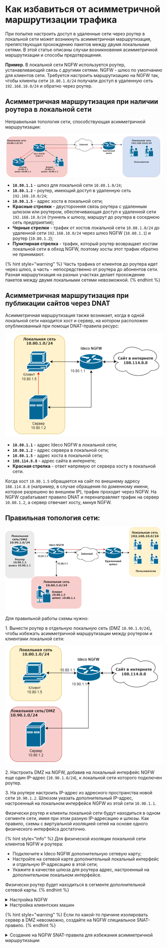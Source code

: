 # Как избавиться от асимметричной маршрутизации трафика

При попытке настроить доступ в удаленные сети через роутер в локальной сети может возникнуть асимметричная маршрутизация, препятствующая прохождению пакетов между двумя локальными сетями. В этой статье описаны случаи возникновения асимметричной маршрутизации и способы предотвращения.

**Пример**. В локальной сети NGFW используется роутер, устанавливающий связь с другими сетями. NGFW - шлюз по умолчанию для клиентов сети. Требуется настроить маршрутизацию на NGFW так, чтобы клиенты сети `10.80.1.0/24` получали доступ в удаленную сеть `192.168.10.0/24` и обратно через роутер.

## Асимметричная маршрутизация при наличии роутера в локальной сети

Неправильная топология сети, способствующая асимметричной маршрутизации:

![](/.gitbook/assets/access-to-remote-networks1.png)
 
* **`10.80.1.1`** - шлюз для локальной сети `10.80.1.0/24`;
* **`10.80.1.2`** - роутер, имеющий доступ в удаленную сеть `192.168.10.0/24`;
* **`10.80.1.5`** - адрес хоста в локальной сети;
* **Красные стрелки** - двусторонняя связь роутера с удаленным шлюзом или роутером, обеспечивающая доступ к удаленной сети `192.168.10.0/24` (туннель к шлюзу, маршрут до роутера в соседнюю сеть предприятия);
* **Черные стрелки** - трафик от хостов локальной сети `10.80.1.0/24` до удаленной сети `192.168.10.0/24` через шлюз NGFW (`10.80.1.1`) и роутер (`10.80.1.2`);
* **Пунктирная стрелка** - трафик, который роутер возвращает хостам локальной сети в обход NGFW, поэтому хосты этот трафик обратно не принимают.

{% hint style="warning" %}
Часть трафика от клиентов до роутера идет через шлюз, а часть - непосредственно от роутера до абонентов сети. Разная маршрутизация на разных участках делает прохождение пакетов между двумя локальными сетями невозможной.
{% endhint %}

## Асимметричная маршрутизация при публикации сайтов через DNAT

Асимметричная маршрутизация также возникает, когда в одной локальной сети находится хост и сервер, на котором расположен опубликованный при помощи DNAT-правила ресурс:

![](/.gitbook/assets/nets-var11-ngfw.png)

* **`10.80.1.1`** - адрес Ideco NGFW в локальной сети;
* **`10.80.1.2`** - адрес сервера в локальной сети;
* **`10.80.1.5`** - адрес хоста в локальной сети;
* **`188.114.8.8`** - адрес сайта в интернете;
* **Красная стрелка** - ответ напрямую от сервера хосту в локальной сети.

Когда хост `10.80.1.5` обращается на сайт по внешнему адресу `188.114.8.8` (например, в случае обращения по доменному имени, которое разрешено во внешнем IP), трафик проходит через NGFW. На NGFW срабатывает правило DNAT и перенаправляет трафик на сервер `10.80.1.2`, а сервер отвечает хосту, минуя NGFW.

## Правильная топология сети:

![](/.gitbook/assets/nets-var1-ngfw.png)

Для правильной работы схемы нужно:

1\. Вынести роутер в отдельную локальную сеть (DMZ `10.90.1.0/24`), чтобы избежать асимметричной маршрутизации между роутером и клиентами локальной сети:

![](/.gitbook/assets/access-to-remote-networks4.png)

2\. Настроить DMZ на NGFW, добавив на локальный интерфейс NGFW еще один IP-адрес (`10.90.1.0/24`), к локальной сети которого подключен роутер. 

3\. На роутере настроить IP-адрес из адресного пространства новой сети `10.90.1.2`. Шлюзом указать дополнительный IP-адрес, настроенный на локальном интерфейсе NGFW из этой сети `10.90.1.1`.

Физически роутер и клиенты локальной сети будут находиться в одном сегменте сети, имея при этом разную IP-адресацию и шлюзы. Как правило, схемы с виртуальной изоляцией сетей на основе одного физического интерфейса достаточно.

{% hint style="info" %}
Для физической изоляции локальной сети клиентов NGFW и роутера: 

* Подключите к Ideco NGFW дополнительную сетевую карту;
* Настройте на сетевой карте дополнительный локальный интерфейс и отдельную IP-адресацию в этой сети;
* Укажите в качестве шлюза для роутера адрес, настроенный на дополнительном локальном интерфейсе.

Физически роутер будет находиться в сегменте дополнительной сетевой карты.
{% endhint %}

<details>

<summary>Настройка NGFW</summary>

Для настройки нескольких виртуальных локальных сетей на одном физическом локальном интерфейсе NGFW перейдите в раздел **Сервисы -> Сетевые интерфейсы** и выполните действия:

1\. Откройте в режиме редактирования **Локальный интерфейс**, к которому подключены пользователи нужной вам локальной сети (`10.80.1.1/24`), нажав на ![](/.gitbook/assets/icon-edit.png) напротив его названия.

2\. Если IP-адрес вашей локальной сети был автоматически сконфигурирован через DHCP, снимите галку и введите его вручную:

![](/.gitbook/assets/nets-var3.png)

3\. Нажмите на ![](/.gitbook/assets/nets-var4.png) и введите IP-адрес DMZ для изоляции роутера:

![](/.gitbook/assets/nets-var5.png)

4\. Нажмите **Сохранить**.

После изоляции роутера в DMZ нужно указать маршрут на NGFW до удаленной сети. Для этого перейдите в **Сервисы -> Маршрутизация** и выполните действия:

1\. Перейдите на вкладку **Внешних сетей** нажмите кнопку **Добавить**.

2\. В поле **Адрес источника** нажмите **Добавить объект**, выберите тип **Подсеть** и введите адрес вашей локальной сети (`10.80.1.0/24`):

![](/.gitbook/assets/nets-var6.png)

Выберите в качестве источника только что созданный объект.

3\. В поле **Адрес назначения** нажмите **Добавить объект**, выберите тип **Подсеть** и введите адрес внешней сети (`192.168.10.0/24`), в которую нужно настроить доступ:

![](/.gitbook/assets/nets-var7.png)

Выберите в качестве назначения только что созданный объект.

4\. В поле **Шлюз** нажмите **Добавить объект**, выберите тип **IP-адрес** и введите адрес роутера в DMZ (`10.90.1.2`):

![](/.gitbook/assets/nets-var8.png)

5\. Сохраните маршрут вида:

![](/.gitbook/assets/nets-var9.png)

Теперь трафик между сетями NGFW (`10.80.1.0/24` и `192.168.10.0/24`) во всех направлениях будет направляться через NGFW и роутер.

</details>

<details>

<summary>Настройка клиентских машин</summary>

Хосты сетей, которые теперь обслуживает NGFW (`10.80.1.0/24` и `10.90.1.0/24`), физически включены в один Ethernet-сегмент. Чтобы шлюзом и DNS-сервером для хостов этих сетей был соответствующий адрес на локальном интерфейсе NGFW, укажите:

1\. Для хостов из подсети `10.80.1.0/24` значение шлюза и DNS-сервера - `10.80.1.1`.

2\. Для хостов из подсети `10.90.1.0/24` значение шлюза и DNS-сервера - `10.90.1.1`.

</details>

{% hint style="warning" %}
Если по какой-то причине изолировать сервер в DMZ невозможно, создайте на NGFW специальное SNAT-правило.
{% endhint %}

<details>

<summary>Создание на NGFW SNAT-правила для избежания асимметричной маршрутизации</summary>

Чтобы сервер `10.80.1.2` не отвечал напрямую на `10.80.1.5`, а посылал ответ на NGFW `10.80.1.1`, нужно в разделе **Правила трафика -> Файрвол -> SNAT** создать правило вида:

![](/.gitbook/assets/nets-var10.png)

Заполните поля:

* Назначение - `10.80.1.2`;
* Зона назначения - Локальные интерфейсы.
  
В этом случае трафик хоста `10.80.1.5` на внешний адрес сайта `188.114.8.8` будет перенаправлен на адрес сервера `10.80.1.2` правилом DNAT. При этом созданное правило SNAT заменит адрес источника `10.80.1.5` на адрес NGFW - пакет приобретет вид: `scr 10.80.1.1 dst 10.80.1.2`. Ответ от сервера также пройдет через NGFW - пакет `scr 10.80.1.2 dst 10.80.1.1`.

</details>
